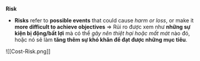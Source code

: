 **Risk**
- **Risks** refer to **possible events** that could cause *harm or loss*, or make it **more difficult to achieve objectives** => Rủi ro được xem như **những sự kiện bị động/bất lợi** mà có thể *gây nên thiệt hại hoặc mất mát* nào đó, hoặc nó sẽ làm **tăng thêm sự khó khăn để đạt được những mục tiêu**.

![[Cost-Risk.png]]
